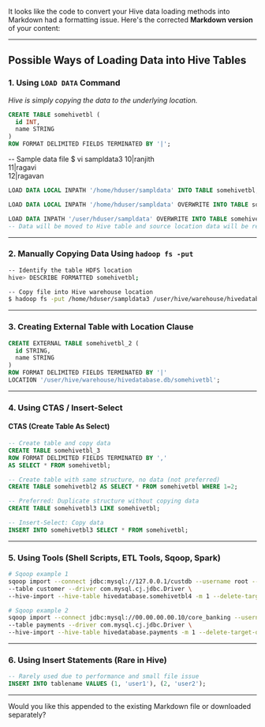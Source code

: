 It looks like the code to convert your Hive data loading methods into Markdown had a formatting issue. Here's the corrected **Markdown version** of your content:

---

## Possible Ways of Loading Data into Hive Tables

### 1. Using `LOAD DATA` Command

*Hive is simply copying the data to the underlying location.*

```sql
CREATE TABLE somehivetbl (
  id INT,
  name STRING
)
ROW FORMAT DELIMITED FIELDS TERMINATED BY '|';
```

-- Sample data file
$ vi sampldata3
10|ranjith  
11|ragavi  
12|ragavan  


```sql
LOAD DATA LOCAL INPATH '/home/hduser/sampldata' INTO TABLE somehivetbl;

LOAD DATA LOCAL INPATH '/home/hduser/sampldata' OVERWRITE INTO TABLE somehivetbl;

LOAD DATA INPATH '/user/hduser/sampldata' OVERWRITE INTO TABLE somehivetbl;
-- Data will be moved to Hive table and source location data will be removed.
```

---

### 2. Manually Copying Data Using `hadoop fs -put`

```bash
-- Identify the table HDFS location
hive> DESCRIBE FORMATTED somehivetbl;

-- Copy file into Hive warehouse location
$ hadoop fs -put /home/hduser/sampldata3 /user/hive/warehouse/hivedatabase.db/somehivetbl/sampldata3
```

---

### 3. Creating External Table with Location Clause

```sql
CREATE EXTERNAL TABLE somehivetbl_2 (
  id STRING,
  name STRING
)
ROW FORMAT DELIMITED FIELDS TERMINATED BY '|'
LOCATION '/user/hive/warehouse/hivedatabase.db/somehivetbl';
```

---

### 4. Using CTAS / Insert-Select

#### CTAS (Create Table As Select)

```sql
-- Create table and copy data
CREATE TABLE somehivetbl_3
ROW FORMAT DELIMITED FIELDS TERMINATED BY ','
AS SELECT * FROM somehivetbl;
```

```sql
-- Create table with same structure, no data (not preferred)
CREATE TABLE somehivetbl2 AS SELECT * FROM somehivetbl WHERE 1=2;
```

```sql
-- Preferred: Duplicate structure without copying data
CREATE TABLE somehivetbl3 LIKE somehivetbl;

-- Insert-Select: Copy data
INSERT INTO somehivetbl3 SELECT * FROM somehivetbl;
```

---

### 5. Using Tools (Shell Scripts, ETL Tools, Sqoop, Spark)

```bash
# Sqoop example 1
sqoop import --connect jdbc:mysql://127.0.0.1/custdb --username root --password Root123$ \
--table customer --driver com.mysql.cj.jdbc.Driver \
--hive-import --hive-table hivedatabase.somehivetbl4 -m 1 --delete-target-dir

# Sqoop example 2
sqoop import --connect jdbc:mysql://00.00.00.00.10/core_banking --username izusername --password izpassword \
--table payments --driver com.mysql.cj.jdbc.Driver \
--hive-import --hive-table hivedatabase.payments -m 1 --delete-target-dir
```

---

### 6. Using Insert Statements (Rare in Hive)

```sql
-- Rarely used due to performance and small file issue
INSERT INTO tablename VALUES (1, 'user1'), (2, 'user2');
```

---

Would you like this appended to the existing Markdown file or downloaded separately?
